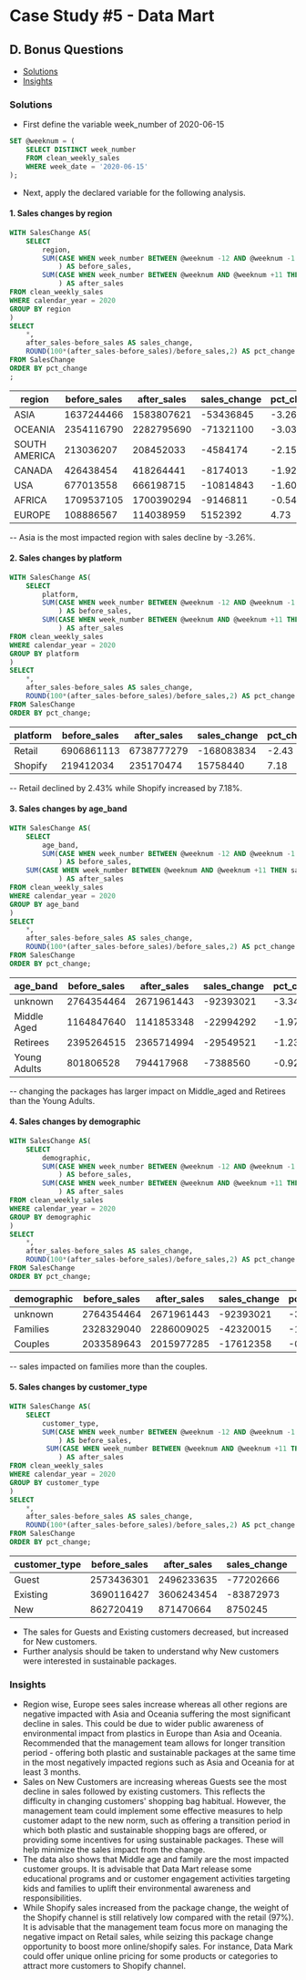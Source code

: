 # Case Study #5 - Data Mart
## D. Bonus Questions

* [Solutions](#solutions)
* [Insights](#insights)

### Solutions

* First define the variable week_number of 2020-06-15 

``` SQL
SET @weeknum = (
	SELECT DISTINCT week_number
    FROM clean_weekly_sales
    WHERE week_date = '2020-06-15'
);
```

* Next, apply the declared variable for the following analysis.

#### 1. Sales changes by region

```SQL
WITH SalesChange AS(
	SELECT
        region,
        SUM(CASE WHEN week_number BETWEEN @weeknum -12 AND @weeknum -1 THEN sales END
            ) AS before_sales,
        SUM(CASE WHEN week_number BETWEEN @weeknum AND @weeknum +11 THEN sales END
            ) AS after_sales
FROM clean_weekly_sales
WHERE calendar_year = 2020
GROUP BY region
)
SELECT
    *,
    after_sales-before_sales AS sales_change,
    ROUND(100*(after_sales-before_sales)/before_sales,2) AS pct_change
FROM SalesChange
ORDER BY pct_change
;
```

| region        | before_sales | after_sales | sales_change | pct_change |
|---------------|--------------|-------------|--------------|------------|
| ASIA          | 1637244466   | 1583807621  | -53436845    | -3.26      |
| OCEANIA       | 2354116790   | 2282795690  | -71321100    | -3.03      |
| SOUTH AMERICA | 213036207    | 208452033   | -4584174     | -2.15      |
| CANADA        | 426438454    | 418264441   | -8174013     | -1.92      |
| USA           | 677013558    | 666198715   | -10814843    | -1.60      |
| AFRICA        | 1709537105   | 1700390294  | -9146811     | -0.54      |
| EUROPE        | 108886567    | 114038959   | 5152392      | 4.73       |

-- Asia is the most impacted region with sales decline by -3.26%. 

#### 2. Sales changes by platform

```SQL
WITH SalesChange AS(
	SELECT
        platform,
        SUM(CASE WHEN week_number BETWEEN @weeknum -12 AND @weeknum -1 THEN sales END
            ) AS before_sales,
        SUM(CASE WHEN week_number BETWEEN @weeknum AND @weeknum +11 THEN sales END
            ) AS after_sales
FROM clean_weekly_sales
WHERE calendar_year = 2020
GROUP BY platform
)
SELECT
    *,
    after_sales-before_sales AS sales_change,
    ROUND(100*(after_sales-before_sales)/before_sales,2) AS pct_change
FROM SalesChange
ORDER BY pct_change;
```

| platform | before_sales | after_sales | sales_change | pct_change |
|----------|--------------|-------------|--------------|------------|
| Retail   | 6906861113   | 6738777279  | -168083834   | -2.43      |
| Shopify  | 219412034    | 235170474   | 15758440     | 7.18       |

-- Retail declined by 2.43% while Shopify increased by 7.18%. 

#### 3. Sales changes by age_band

``` SQL
WITH SalesChange AS(
	SELECT
        age_band,
        SUM(CASE WHEN week_number BETWEEN @weeknum -12 AND @weeknum -1 THEN sales END
            ) AS before_sales,
	SUM(CASE WHEN week_number BETWEEN @weeknum AND @weeknum +11 THEN sales END
            ) AS after_sales
FROM clean_weekly_sales
WHERE calendar_year = 2020
GROUP BY age_band
)
SELECT
    *,
    after_sales-before_sales AS sales_change,
    ROUND(100*(after_sales-before_sales)/before_sales,2) AS pct_change
FROM SalesChange
ORDER BY pct_change;
```

| age_band     | before_sales | after_sales | sales_change | pct_change |
|--------------|--------------|-------------|--------------|------------|
| unknown      | 2764354464   | 2671961443  | -92393021    | -3.34      |
| Middle Aged  | 1164847640   | 1141853348  | -22994292    | -1.97      |
| Retirees     | 2395264515   | 2365714994  | -29549521    | -1.23      |
| Young Adults | 801806528    | 794417968   | -7388560     | -0.92      |

-- changing the packages has larger impact on Middle_aged and Retirees than the Young Adults.

#### 4. Sales changes by demographic

``` SQL
WITH SalesChange AS(
	SELECT
        demographic,
        SUM(CASE WHEN week_number BETWEEN @weeknum -12 AND @weeknum -1 THEN sales END
            ) AS before_sales,
        SUM(CASE WHEN week_number BETWEEN @weeknum AND @weeknum +11 THEN sales END
            ) AS after_sales
FROM clean_weekly_sales
WHERE calendar_year = 2020
GROUP BY demographic
)
SELECT
    *,
    after_sales-before_sales AS sales_change,
    ROUND(100*(after_sales-before_sales)/before_sales,2) AS pct_change
FROM SalesChange
ORDER BY pct_change;
```

| demographic | before_sales | after_sales | sales_change | pct_change |
|-------------|--------------|-------------|--------------|------------|
| unknown     | 2764354464   | 2671961443  | -92393021    | -3.34      |
| Families    | 2328329040   | 2286009025  | -42320015    | -1.82      |
| Couples     | 2033589643   | 2015977285  | -17612358    | -0.87      |

-- sales impacted on families more than the couples.

#### 5. Sales changes by customer_type

``` SQL
WITH SalesChange AS(
	SELECT
        customer_type,
        SUM(CASE WHEN week_number BETWEEN @weeknum -12 AND @weeknum -1 THEN sales END
            ) AS before_sales,
         SUM(CASE WHEN week_number BETWEEN @weeknum AND @weeknum +11 THEN sales END
            ) AS after_sales
FROM clean_weekly_sales
WHERE calendar_year = 2020
GROUP BY customer_type
)
SELECT
    *,
    after_sales-before_sales AS sales_change,
    ROUND(100*(after_sales-before_sales)/before_sales,2) AS pct_change
FROM SalesChange
ORDER BY pct_change;
```

| customer_type | before_sales | after_sales | sales_change | pct_change |
|---------------|--------------|-------------|--------------|------------|
| Guest         | 2573436301   | 2496233635  | -77202666    | -3.00      |
| Existing      | 3690116427   | 3606243454  | -83872973    | -2.27      |
| New           | 862720419    | 871470664   | 8750245      | 1.01       |


* The sales for Guests and Existing customers decreased, but increased for New customers.
* Further analysis should be taken to understand why New customers were interested in sustainable packages.

### Insights

* Region wise, Europe sees sales increase whereas all other regions are negative impacted with Asia and Oceania suffering the most significant decline in sales. This could be due to wider public awareness of environmental impact from plastics in Europe than Asia and Oceania. Recommended that the management team allows for longer transition period - offering both plastic and sustainable packages at the same time in the most negatively impacted regions such as Asia and Oceania for at least 3 months.
* Sales on New Customers are increasing whereas Guests see the most decline in sales followed by existing customers. This reflects the difficulty in changing customers' shopping bag habitual. However, the management team could implement some effective measures to help customer adapt to the new norm, such as offering a transition period in which both plastic and sustainable shopping bags are offered, or providing some incentives for using sustainable packages. These will help minimize the sales impact from the change.
* The data also shows that Middle age and family are the most impacted customer groups. It is advisable that Data Mart release some educational programs and or customer engagement activities targeting kids and families to uplift their environmental awareness and responsibilities.
* While Shopify sales increased from the package change, the weight of the Shopify channel is still relatively low compared with the retail (97%). It is advisable that the management team focus more on managing the negative impact on Retail sales, while seizing this package change opportunity to boost more online/shopify sales. For instance, Data Mark could offer unique online pricing for some products or categories to attract more customers to Shopify channel.


